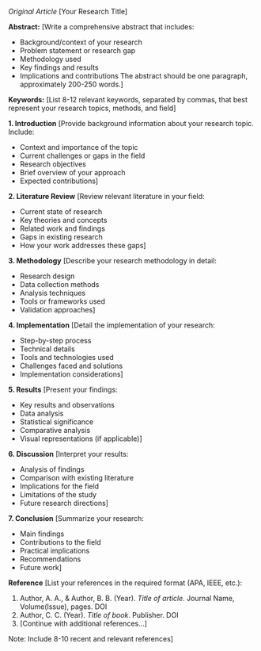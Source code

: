 *Original Article*
[Your Research Title]

**Abstract:**
[Write a comprehensive abstract that includes:
- Background/context of your research
- Problem statement or research gap
- Methodology used
- Key findings and results
- Implications and contributions
The abstract should be one paragraph, approximately 200-250 words.]

**Keywords:**
[List 8-12 relevant keywords, separated by commas, that best represent your research topics, methods, and field]

**1. Introduction**
[Provide background information about your research topic. Include:
- Context and importance of the topic
- Current challenges or gaps in the field
- Research objectives
- Brief overview of your approach
- Expected contributions]

**2. Literature Review**
[Review relevant literature in your field:
- Current state of research
- Key theories and concepts
- Related work and findings
- Gaps in existing research
- How your work addresses these gaps]

**3. Methodology**
[Describe your research methodology in detail:
- Research design
- Data collection methods
- Analysis techniques
- Tools or frameworks used
- Validation approaches]

**4. Implementation**
[Detail the implementation of your research:
- Step-by-step process
- Technical details
- Tools and technologies used
- Challenges faced and solutions
- Implementation considerations]

**5. Results**
[Present your findings:
- Key results and observations
- Data analysis
- Statistical significance
- Comparative analysis
- Visual representations (if applicable)]

**6. Discussion**
[Interpret your results:
- Analysis of findings
- Comparison with existing literature
- Implications for the field
- Limitations of the study
- Future research directions]

**7. Conclusion**
[Summarize your research:
- Main findings
- Contributions to the field
- Practical implications
- Recommendations
- Future work]

**Reference**
[List your references in the required format (APA, IEEE, etc.):

1. Author, A. A., & Author, B. B. (Year). *Title of article*. Journal Name, Volume(Issue), pages. DOI
2. Author, C. C. (Year). *Title of book*. Publisher. DOI
3. [Continue with additional references...]

Note: Include 8-10 recent and relevant references]

